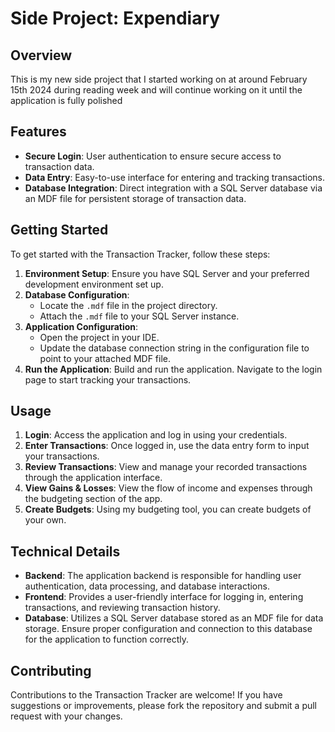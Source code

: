# Side Project: Expendiary

## Overview

This is my new side project that I started working on at around February 15th 2024 during reading week and will continue working on it until the application is fully polished

## Features

- **Secure Login**: User authentication to ensure secure access to transaction data.
- **Data Entry**: Easy-to-use interface for entering and tracking transactions.
- **Database Integration**: Direct integration with a SQL Server database via an MDF file for persistent storage of transaction data.

## Getting Started

To get started with the Transaction Tracker, follow these steps:

1. **Environment Setup**: Ensure you have SQL Server and your preferred development environment set up.
2. **Database Configuration**:
   - Locate the `.mdf` file in the project directory.
   - Attach the `.mdf` file to your SQL Server instance.
3. **Application Configuration**:
   - Open the project in your IDE.
   - Update the database connection string in the configuration file to point to your attached MDF file.
4. **Run the Application**: Build and run the application. Navigate to the login page to start tracking your transactions.

## Usage

1. **Login**: Access the application and log in using your credentials.
2. **Enter Transactions**: Once logged in, use the data entry form to input your transactions.
3. **Review Transactions**: View and manage your recorded transactions through the application interface.
4. **View Gains & Losses**: View the flow of income and expenses through the budgeting section of the app.
5. **Create Budgets**: Using my budgeting tool, you can create budgets of your own.

## Technical Details

- **Backend**: The application backend is responsible for handling user authentication, data processing, and database interactions.
- **Frontend**: Provides a user-friendly interface for logging in, entering transactions, and reviewing transaction history.
- **Database**: Utilizes a SQL Server database stored as an MDF file for data storage. Ensure proper configuration and connection to this database for the application to function correctly.

## Contributing

Contributions to the Transaction Tracker are welcome! If you have suggestions or improvements, please fork the repository and submit a pull request with your changes.
